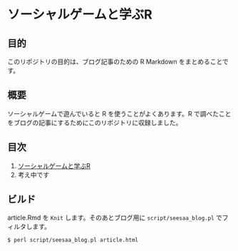 ソーシャルゲームと学ぶR
=======================

目的
----

このリポジトリの目的は、ブログ記事のための R Markdown をまとめることです。

概要
----

ソーシャルゲームで遊んでいると R を使うことがよくあります。R で調べたことをブログの記事にするためにこのリポジトリに収録しました。

目次
----

1. [ソーシャルゲームと学ぶR](http://techdev.seesaa.net/article/427137897.html)
1. 考え中です

ビルド
------

article.Rmd を `Knit` します。そのあとブログ用に `script/seesaa_blog.pl` でフィルタします。

``` bash
$ perl script/seesaa_blog.pl article.html
```
